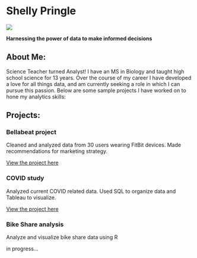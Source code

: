 # Shelly Pringle
![](https://media.giphy.com/media/doXBzUFJRxpaUbuaqz/giphy.gif)

**Harnessing the power of data to make informed decisions**

## About Me:
Science Teacher turned Analyst! I have an MS in Biology and taught high school science for 13 years. Over the course of my career I have developed a love for all things data, and am currently seeking a role in which I can pursue this passion. Below are some sample projects I have worked on to hone my analytics skills:

## Projects:
### Bellabeat project
Cleaned and analyzed data from 30 users wearing FitBit devices.
Made recommendations for marketing strategy.

[View the project here](https://github.com/shellypringle/Bellabeat-Project)

### COVID study 
Analyzed current COVID related data.
Used SQL to organize data and Tableau to visualize.

[View the project here](https://github.com/shellypringle/COVID-study) 

### Bike Share analysis
Analyze and visualize bike share data using R

in progress...
